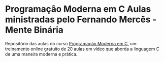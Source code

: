 Programação Moderna em C
Aulas ministradas pelo Fernando Mercês - Mente Binária
==========================

Repositório das aulas do curso [Programação Moderna em C](https://www.youtube.com/playlist?list=PLIfZMtpPYFP5qaS2RFQxcNVkmJLGQwyKE), um treinamento online gratuito de 20 aulas em vídeo que aborda a linguagem C de uma maneira moderna e prática.
